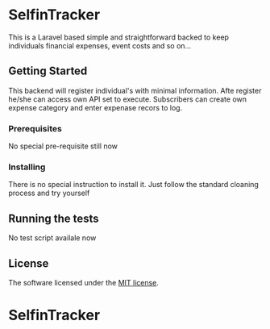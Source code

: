 # SelfinTracker

This is a Laravel based simple and straightforward backed to keep individuals financial expenses, event costs and so on...

## Getting Started

This backend will register individual's with minimal information. Afte register he/she can access own API set to execute. Subscribers can create own expense category and enter expenase recors to log.

### Prerequisites

No special pre-requisite still now


### Installing

There is no special instruction to install it. Just follow the standard cloaning process and try yourself


## Running the tests

No test script availale now

## License

The software licensed under the [MIT license](https://opensource.org/licenses/MIT).
# SelfinTracker

